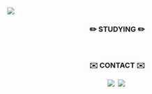 ###
<img src="https://capsule-render.vercel.app/api?type=shark&color=e0c2e0&height=150&section=header&text=Kim%20%20Chae%20%20Eun&fontSize=55&fontColor=322b0c" />

<br>

<h3 align = "center"> ✏️ STUDYING ✏️ </h3>


<br>

<h3 align = "center"> ✉️ CONTACT ✉️ </h3>
<p align = "center">
            <a href="mailto:kche011106@gmail.com">
            <img src="https://img.shields.io/badge/Gmail-EA4335?style=flat-square&logo=Gmail&logoColor=white"/></a>&nbsp           
            <a href="https://blog.naver.com/ol_llob">
            <img src="https://img.shields.io/badge/Naver-#03C75A?style=flat-square&logo=Naver&logoColor=white"/></a>&nbsp                  
</p>
           

<!--
**kche1106/kche1106** is a ✨ _special_ ✨ repository because its `README.md` (this file) appears on your GitHub profile.

Here are some ideas to get you started:

- 🔭 I’m currently working on ...
- 🌱 I’m currently learning ...
- 👯 I’m looking to collaborate on ...
- 🤔 I’m looking for help with ...
- 💬 Ask me about ...
- 📫 How to reach me: ...
- 😄 Pronouns: ...
- ⚡ Fun fact: ...
-->

